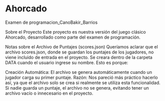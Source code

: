 # Ahorcado
Examen de programacion_CanoBakir_Barrios

Sobre el Proyecto
Este proyecto es nuestra versión del juego clásico Ahorcado, desarrollado como parte del examen de programación.

Notas sobre el Archivo de Puntajes (scores.json)
Queríamos aclarar que el archivo scores.json, donde se guardan los puntajes de los jugadores, no viene incluido de entrada en el proyecto. Se creara dentro de la carpeta DATA cuando el usuario ingrese su nombre. Esto es porque:

Creación Automática: El archivo se genera automáticamente cuando un jugador carga su primer puntaje.
Razón: Nos pareció más práctico hacerlo así, ya que el archivo solo se crea si realmente se utiliza esta funcionalidad. Si nadie guarda un puntaje, el archivo no se genera, evitando tener un archivo vacío o innecesario en el proyecto.
